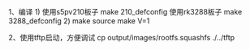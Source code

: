 
1、编译
1)
使用s5pv210板子
make 210_defconfig
使用rk3288板子
make 3288_defconfig
2)
make source
make V=1

2、使用tftp启动，方便调试
cp output/images/rootfs.squashfs ./../tftp
